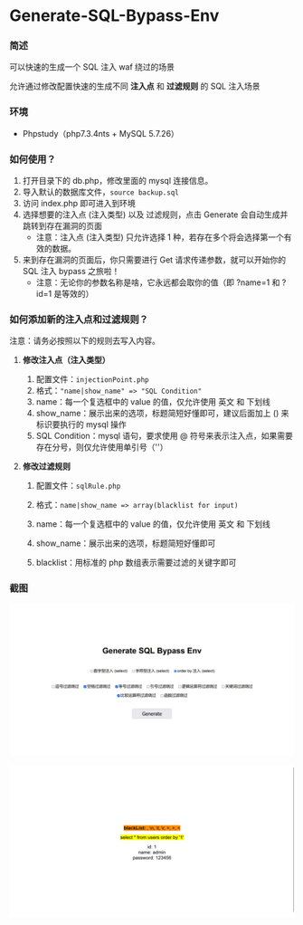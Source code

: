    #  Generate-SQL-Bypass-Env

### 简述

可以快速的生成一个 SQL 注入 waf 绕过的场景

允许通过修改配置快速的生成不同 **注入点** 和 **过滤规则** 的 SQL 注入场景



### 环境

- Phpstudy（php7.3.4nts + MySQL 5.7.26）



### 如何使用？

1. 打开目录下的 db.php，修改里面的 mysql 连接信息。
2. 导入默认的数据库文件，`source backup.sql`
3. 访问 index.php 即可进入到环境
4. 选择想要的注入点 (注入类型) 以及 过滤规则，点击 Generate 会自动生成并跳转到存在漏洞的页面
   - 注意：注入点 (注入类型) 只允许选择 1 种，若存在多个将会选择第一个有效的数据。
5. 来到存在漏洞的页面后，你只需要进行 Get 请求传递参数，就可以开始你的 SQL 注入 bypass 之旅啦！
   - 注意：无论你的参数名称是啥，它永远都会取你的值（即 ?name=1 和 ?id=1 是等效的）



### 如何添加新的注入点和过滤规则？

注意：请务必按照以下的规则去写入内容。

1. **修改注入点（注入类型）**

   1. 配置文件：`injectionPoint.php`
   2. 格式：`"name|show_name" => "SQL Condition"`
   3. name：每一个复选框中的 value 的值，仅允许使用 英文 和 下划线
   4. show_name：展示出来的选项，标题简短好懂即可，建议后面加上 () 来标识要执行的 mysql 操作
   5. SQL Condition：mysql 语句，要求使用 @ 符号来表示注入点，如果需要存在分号，则仅允许使用单引号（''）

2. **修改过滤规则**

   1. 配置文件：`sqlRule.php`

   2. 格式：`name|show_name => array(blacklist for input)`

   3. name：每一个复选框中的 value 的值，仅允许使用 英文 和 下划线

   4. show_name：展示出来的选项，标题简短好懂即可

   5. blacklist：用标准的 php 数组表示需要过滤的关键字即可



### 截图

![](./screenshots/1.png)

![](./screenshots/2.png)
